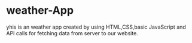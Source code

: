 # weather-App
yhis  is  an weather app created by using HTML,CSS,basic JavaScript and API calls for fetching data from server to our website.
